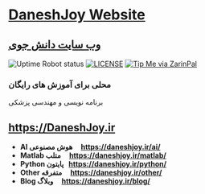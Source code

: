 # [DaneshJoy Website](https://DaneshJoy.ir)
## [وب سایت دانش جوی](https://DaneshJoy.ir)

![Uptime Robot status](https://img.shields.io/uptimerobot/status/m782815756-4ce47faea98205007d6e44ee.svg?style=for-the-badge)
[![LICENSE](https://img.shields.io/badge/license-MIT-blue.svg?style=for-the-badge)](https://raw.githubusercontent.com/mmistakes/minimal-mistakes/master/LICENSE)
[![Tip Me via ZarinPal](https://img.shields.io/badge/ZarinPal-Donate-green.svg?style=for-the-badge)](https://zarinp.al/@saeeddiscovery)

### محلی برای آموزش های رایگان
برنامه نویسی و مهندسی پزشکی

## https://DaneshJoy.ir

  * **AI هوش مصنوعی   &nbsp;&nbsp;&nbsp; https://daneshjoy.ir/ai/**
  * **Matlab متلب   &nbsp;&nbsp;&nbsp; https://daneshjoy.ir/matlab/**
  * **Python پایتون &nbsp; https://daneshjoy.ir/python/**
  * **Other متفرقه &nbsp;&nbsp;&nbsp; https://daneshjoy.ir/other/**
  * **Blog وبلاگ &nbsp;&nbsp;&nbsp; https://daneshjoy.ir/blog/**

<!-- 
[![Support via PayPal](https://cdn.rawgit.com/twolfson/paypal-github-button/1.0.0/dist/button.svg)](https://www.paypal.me/mmistakes) -->
